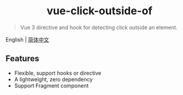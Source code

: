 <h1 align="center">vue-click-outside-of</h1>

> Vue 3 directive and hook for detecting click outside an element.

English | [简体中文](https://github.com/credred/vue-click-outside-of/blob/main/README.zh-CN.md)

## Features

- Flexible, support hooks or directive
- A lightweight, zero dependency
- Support Fragment component
